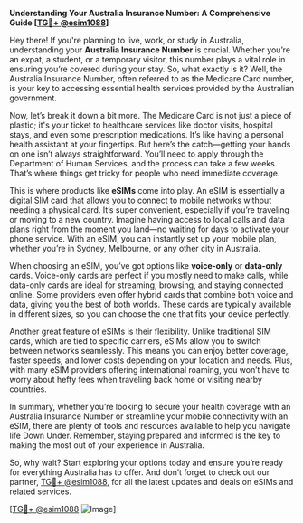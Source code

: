 **Understanding Your Australia Insurance Number: A Comprehensive Guide [[TG💪+ @esim1088](https://t.me/s/esim1088)]**

Hey there! If you're planning to live, work, or study in Australia, understanding your **Australia Insurance Number** is crucial. Whether you’re an expat, a student, or a temporary visitor, this number plays a vital role in ensuring you’re covered during your stay. So, what exactly is it? Well, the Australia Insurance Number, often referred to as the Medicare Card number, is your key to accessing essential health services provided by the Australian government.

Now, let’s break it down a bit more. The Medicare Card is not just a piece of plastic; it's your ticket to healthcare services like doctor visits, hospital stays, and even some prescription medications. It’s like having a personal health assistant at your fingertips. But here’s the catch—getting your hands on one isn’t always straightforward. You’ll need to apply through the Department of Human Services, and the process can take a few weeks. That’s where things get tricky for people who need immediate coverage.

This is where products like **eSIMs** come into play. An eSIM is essentially a digital SIM card that allows you to connect to mobile networks without needing a physical card. It’s super convenient, especially if you’re traveling or moving to a new country. Imagine having access to local calls and data plans right from the moment you land—no waiting for days to activate your phone service. With an eSIM, you can instantly set up your mobile plan, whether you’re in Sydney, Melbourne, or any other city in Australia.

When choosing an eSIM, you’ve got options like **voice-only** or **data-only** cards. Voice-only cards are perfect if you mostly need to make calls, while data-only cards are ideal for streaming, browsing, and staying connected online. Some providers even offer hybrid cards that combine both voice and data, giving you the best of both worlds. These cards are typically available in different sizes, so you can choose the one that fits your device perfectly.

Another great feature of eSIMs is their flexibility. Unlike traditional SIM cards, which are tied to specific carriers, eSIMs allow you to switch between networks seamlessly. This means you can enjoy better coverage, faster speeds, and lower costs depending on your location and needs. Plus, with many eSIM providers offering international roaming, you won’t have to worry about hefty fees when traveling back home or visiting nearby countries.

In summary, whether you’re looking to secure your health coverage with an Australia Insurance Number or streamline your mobile connectivity with an eSIM, there are plenty of tools and resources available to help you navigate life Down Under. Remember, staying prepared and informed is the key to making the most out of your experience in Australia. 

So, why wait? Start exploring your options today and ensure you’re ready for everything Australia has to offer. And don’t forget to check out our partner, [TG💪+ @esim1088](https://t.me/s/esim1088), for all the latest updates and deals on eSIMs and related services. 

[[TG💪+ @esim1088](https://t.me/s/esim1088) ![Image](https://i.postimg.cc/Y0z9fWf4/image.png)]